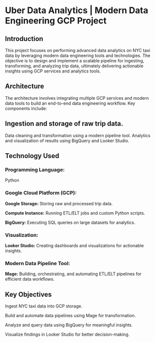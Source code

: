 # Uber Data Analytics | Modern Data Engineering GCP Project
## Introduction
This project focuses on performing advanced data analytics on NYC taxi data by leveraging modern data engineering tools and technologies. The objective is to design and implement a scalable pipeline for ingesting, transforming, and analyzing trip data, ultimately delivering actionable insights using GCP services and analytics tools.

## Architecture
The architecture involves integrating multiple GCP services and modern data tools to build an end-to-end data engineering workflow. Key components include:

## Ingestion and storage of raw trip data.
Data cleaning and transformation using a modern pipeline tool.
Analytics and visualization of results using BigQuery and Looker Studio.
## Technology Used
### Programming Language:
Python

### Google Cloud Platform (GCP):

**Google Storage:** Storing raw and processed trip data.

**Compute Instance:** Running ETL/ELT jobs and custom Python scripts.

**BigQuery:** Executing SQL queries on large datasets for analytics.

### Visualization:

**Looker Studio:** Creating dashboards and visualizations for actionable insights.

### Modern Data Pipeline Tool:

**Mage:** Building, orchestrating, and automating ETL/ELT pipelines for efficient data workflows.

## Key Objectives
Ingest NYC taxi data into GCP storage.

Build and automate data pipelines using Mage for transformation.

Analyze and query data using BigQuery for meaningful insights.

Visualize findings in Looker Studio for better decision-making.
